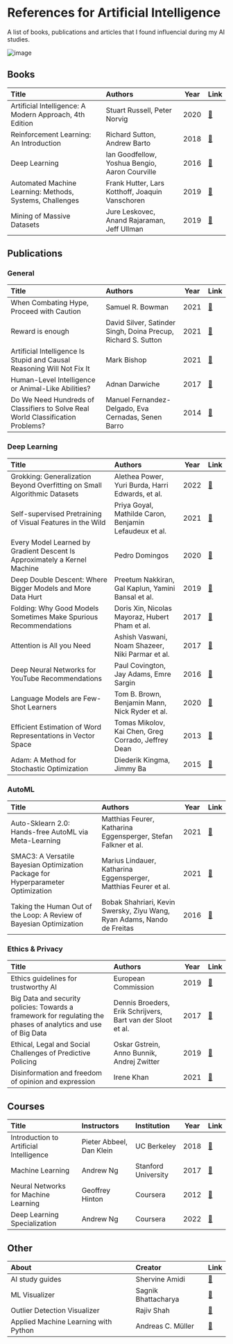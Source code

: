 # References for Artificial Intelligence
A list of books, publications and articles that I found influencial during my AI studies.

![image](https://user-images.githubusercontent.com/8168416/157867347-cea81f28-4733-454e-b1c6-4db35ad6de7c.png)

## Books
|Title|Authors|Year|Link|
|:-------------|:-------------|-------------|-------------|
|Artificial Intelligence: A Modern Approach, 4th Edition|Stuart Russell, Peter Norvig|2020|[:link:](https://www.pearson.com/us/higher-education/program/Russell-Artificial-Intelligence-A-Modern-Approach-4th-Edition/PGM1263338.html)|
|Reinforcement Learning: An Introduction|Richard Sutton, Andrew Barto|2018|[:link:](https://dl.acm.org/doi/10.5555/3312046)|
|Deep Learning|Ian Goodfellow, Yoshua Bengio, Aaron Courville|2016|[:link:](https://www.deeplearningbook.org/)|
|Automated Machine Learning: Methods, Systems, Challenges|Frank Hutter, Lars Kotthoff, Joaquin Vanschoren|2019|[:link:](https://link.springer.com/book/10.1007/978-3-030-05318-5)|
|Mining of Massive Datasets|Jure Leskovec, Anand Rajaraman, Jeff Ullman|2019|[:link:](http://www.mmds.org/)|

## Publications

### General

|Title|Authors|Year|Link|
|:-------------|:-------------|-------------|-------------|
|When Combating Hype, Proceed with Caution|Samuel R. Bowman|2021|[:link:](https://arxiv.org/abs/2110.08300)|
|Reward is enough|David Silver, Satinder Singh, Doina Precup, Richard S. Sutton|2021|[:link:](https://www.sciencedirect.com/science/article/pii/S0004370221000862)|
|Artificial Intelligence Is Stupid and Causal Reasoning Will Not Fix It|Mark Bishop|2021|[:link:](https://www.ncbi.nlm.nih.gov/pmc/articles/PMC7874145/)|
|Human-Level Intelligence or Animal-Like Abilities?|Adnan Darwiche|2017|[:link:](https://arxiv.org/abs/1707.04327)|
|Do We Need Hundreds of Classifiers to Solve Real World Classification Problems?|Manuel Fernandez-Delgado, Eva Cernadas, Senen Barro|2014|[:link:](https://jmlr.org/papers/volume15/delgado14a/delgado14a.pdf)|

### Deep Learning

|Title|Authors|Year|Link|
|:-------------|:-------------|-------------|-------------|
|Grokking: Generalization Beyond Overfitting on Small Algorithmic Datasets|Alethea Power, Yuri Burda, Harri Edwards, et al.| 2022 |[:link:](https://arxiv.org/abs/2201.02177)|
|Self-supervised Pretraining of Visual Features in the Wild|Priya Goyal, Mathilde Caron, Benjamin Lefaudeux et al.|2021|[:link:](https://arxiv.org/pdf/2103.01988.pdf?fbclid=IwAR2pqhYda6MV9r2b3Afx_0eKUiZhX-Es6Pa_FbLOqH8fglQzO2kY3yKxZE8)|
|Every Model Learned by Gradient Descent Is Approximately a Kernel Machine|Pedro Domingos|2020|[:link:](https://arxiv.org/abs/2012.00152)|
|Deep Double Descent: Where Bigger Models and More Data Hurt|Preetum Nakkiran, Gal Kaplun, Yamini Bansal et al.|2019|[:link:](https://arxiv.org/abs/1912.02292)|
|Folding: Why Good Models Sometimes Make Spurious Recommendations|Doris Xin, Nicolas Mayoraz, Hubert Pham et al.|2017|[:link:](https://dl.acm.org/doi/pdf/10.1145/3109859.3109911)|
|Attention is All you Need|Ashish Vaswani, Noam Shazeer, Niki Parmar et al.|2017|[:link:](https://arxiv.org/abs/1706.03762)|
|Deep Neural Networks for YouTube Recommendations|Paul Covington, Jay Adams, Emre Sargin|2016|[:link:](https://storage.googleapis.com/pub-tools-public-publication-data/pdf/45530.pdf)|
|Language Models are Few-Shot Learners|Tom B. Brown, Benjamin Mann, Nick Ryder et al.|2020|[:link:](https://arxiv.org/pdf/2005.14165.pdf)|
|Efficient Estimation of Word Representations in Vector Space|Tomas Mikolov, Kai Chen, Greg Corrado, Jeffrey Dean|2013|[:link:](https://arxiv.org/pdf/1301.3781.pdf)|
|Adam: A Method for Stochastic Optimization|Diederik Kingma, Jimmy Ba|2015|[:link:](https://arxiv.org/abs/1412.6980)|

### AutoML

|Title|Authors|Year|Link|
|:-------------|:-------------|-------------|-------------|
|Auto-Sklearn 2.0: Hands-free AutoML via Meta-Learning|Matthias Feurer, Katharina Eggensperger, Stefan Falkner et al.|2021|[:link:](https://arxiv.org/abs/2007.04074)|
|SMAC3: A Versatile Bayesian Optimization Package for Hyperparameter Optimization|Marius Lindauer, Katharina Eggensperger, Matthias Feurer et al.|2021|[:link:](https://arxiv.org/abs/2109.09831)|
|Taking the Human Out of the Loop: A Review of Bayesian Optimization|Bobak Shahriari, Kevin Swersky, Ziyu Wang, Ryan Adams, Nando de Freitas|2016|[:link:](https://ieeexplore.ieee.org/document/7352306)|

### Ethics & Privacy
|Title|Authors|Year|Link|
|:-------------|:-------------|-------------|-------------|
|Ethics guidelines for trustworthy AI|European Commission|2019|[:link:](https://op.europa.eu/en/publication-detail/-/publication/d3988569-0434-11ea-8c1f-01aa75ed71a1)|
|Big Data and security policies: Towards a framework for regulating the phases of analytics and use of Big Data|Dennis Broeders, Erik Schrijvers, Bart van der Sloot et al.|2017|[:link:](https://www.sciencedirect.com/science/article/pii/S0267364917300675)|
|Ethical, Legal and Social Challenges of Predictive Policing|Oskar Gstrein, Anno Bunnik, Andrej Zwitter|2019|[:link:](https://research.rug.nl/en/publications/ethical-legal-and-social-challenges-of-predictive-policing)|
|Disinformation and freedom of opinion and expression|Irene Khan|2021|[:link:](https://www.ohchr.org/EN/Issues/FreedomOpinion/Pages/Report-on-dis:link:information.aspx)|

## Courses
|Title|Instructors|Institution|Year|Link|
|:-------------|:-------------|:-------------|-------------|-------------|
|Introduction to Artificial Intelligence|Pieter Abbeel, Dan Klein|UC Berkeley|2018|[:link:](https://www.youtube.com/playlist?list=PLsOUugYMBBJENfZ3XAToMsg44W7LeUVhF)|
|Machine Learning|Andrew Ng|Stanford University|2017|[:link:](https://youtube.com/playlist?list=PLLssT5z_DsK-h9vYZkQkYNWcItqhlRJLN)|
|Neural Networks for Machine Learning|Geoffrey Hinton|Coursera|2012|[:link:](https://youtube.com/playlist?list=PLoRl3Ht4JOcdU872GhiYWf6jwrk_SNhz9)|
|Deep Learning Specialization | Andrew Ng | Coursera | 2022 | [:link:](https://www.coursera.org/specializations/deep-learning?)

## Other
|About|Creator|Link|
|:-------------|:-------------|-------------|
|AI study guides|Shervine Amidi|[:link:](https://stanford.edu/~shervine/teaching/cs-229/)|
|ML Visualizer|Sagnik Bhattacharya|[:link:](https://ml-visualizer.herokuapp.com/)|
|Outlier Detection Visualizer|Rajiv Shah|[:link:](http://projects.rajivshah.com/shiny/outlier/)|
|Applied Machine Learning with Python|Andreas C. Müller|[:link:](https://amueller.github.io/aml/index.html#)|

